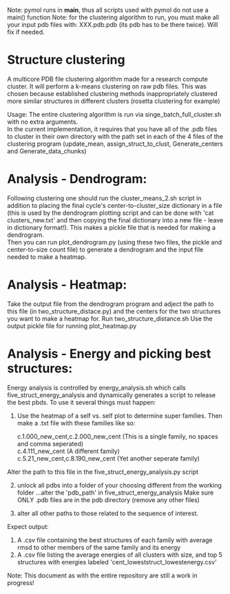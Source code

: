 Note: pymol runs in __main__, thus all scripts used with pymol do not use a main() function
Note: for the clustering algorithm to run, you must make all your input pdb files with: XXX.pdb.pdb (its pdb has to be there twice). Will fix if needed.
# Structure clustering
A multicore PDB file clustering algorithm made for a research compute cluster. It will perform a k-means clustering on raw pdb files. This was chosen because established clustering methods inappropriately clustered more similar structures in different clusters (rosetta clustering for example) 

Usage: 
The entire clustering algorithm is run via singe_batch_full_cluster.sh with no extra arguments.   
  In the current implementation, it requires that you have all of the .pdb files to cluster in their own directory with the path set in       each of the 4 files of the clustering program (update_mean, assign_struct_to_clust, Generate_centers and Generate_data_chunks)

# Analysis - Dendrogram:
Following clustering one should run the cluster_means_2.sh script in addition to placing the final cycle's center-to-cluster_size dictionary in a file (this is used by the dendrogram plotting script and can be done with 'cat clusters_new.txt' and then copying the final dictionary into a new file - leave in dictionary format!). This makes a pickle file that is needed for making a dendrogram.  
Then you can run plot_dendrogram.py (using these two files, the pickle and center-to-size count file) to generate a dendrogram and the input file needed to make a heatmap.

# Analysis - Heatmap:
Take the output file from the dendrogram program and adject the path to this file (in two_structure_distace.py) and the centers for the two structures you want to make a heatmap for.
Run two_structure_distance.sh 
Use the output pickle file for running plot_heatmap.py

# Analysis - Energy and picking best structures:
Energy analysis is controlled by energy_analysis.sh which calls five_struct_energy_analysis and dynamically generates a script to release the best pbds. To use it several things must happen: 

1. Use the heatmap of a self vs. self plot to determine super families. Then make a .txt file with these families like so:

    c.1.000_new_cent,c.2.000_new_cent (This is a single family, no spaces and comma seperated) <br />
    c.4.111_new_cent (A different family) <br />
    c.5.21_new_cent,c.8.190_new_cent (Yet another seperate family) <br />

Alter the path to this file in the five_struct_energy_analysis.py script

2. unlock all pdbs into a folder of your choosing different from the working folder ...alter the 'pdb_path' in five_struct_energy_analysis
    Make sure ONLY .pdb files are in the pdb directory (remove any other files)
 
3. alter all other paths to those related to the sequence of interest. 

Expect output: 
1. A .csv file containing the best structures of each family with average rmsd to other members of the same family and its energy 
2. A .csv file listing the average energies of all clusters with size, and top 5 structures with energies labeled 'cent_loweststruct_lowestenergy.csv'

Note: This document as with the entire repository are still a work in progress!
